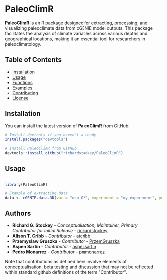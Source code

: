 # PaleoClimR

**PaleoClimR** is an R package designed for extracting, processing, and visualizing paleoclimate data from cGENIE model outputs. This package facilitates the analysis of climate variables across various depths and geographical locations, making it an essential tool for researchers in paleoclimatology.

## Table of Contents

- [Installation](#installation)
- [Usage](#usage)
- [Functions](#functions)
- [Examples](#examples)
- [Contributing](#contributing)
- [License](#license)

## Installation

You can install the latest version of **PaleoClimR** from GitHub:

```R
# Install devtools if you haven't already
install.packages("devtools")

# Install PaleoClimR from GitHub
devtools::install_github("richardstockey/PaleoClimR")
```

## Usage
```R

library(PaleoClimR)

# Example of extracting data
data <- cGENIE.data.3D(var = "ocn_O2", experiment = "my_experiment", year = "default")
```

## Authors

- **Richard G. Stockey** - *Conceptualisation, Maintainer, Primary Contributor for Initial Release* - [richardstockey](https://github.com/richardstockey)
- **Alison T. Cribb** - *Contributor* - [atcribb](https://github.com/atcribb)
- **Przemyslaw Gruszka** - *Contributor* - [PrzemGruszka](https://github.com/PrzemGruszka)
- **Aspen Sartin** - *Contributor* - [aspensartin](https://github.com/aspensartin)
- **Pedro Monarrez** - *Contributor* - [pmmonarrez](https://github.com/pmmonarrez)


 Note that contributions as defined here involve elements of conceptualisation, beta testing and discussion that may not be reflected within standard github definitions of the term "Contributor". 